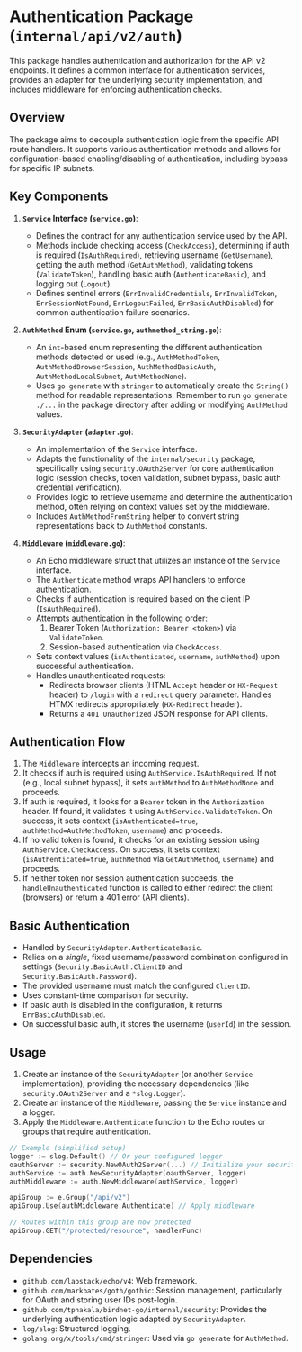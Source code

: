 # Authentication Package (`internal/api/v2/auth`)

This package handles authentication and authorization for the API v2 endpoints. It defines a common interface for authentication services, provides an adapter for the underlying security implementation, and includes middleware for enforcing authentication checks.

## Overview

The package aims to decouple authentication logic from the specific API route handlers. It supports various authentication methods and allows for configuration-based enabling/disabling of authentication, including bypass for specific IP subnets.

## Key Components

1.  **`Service` Interface (`service.go`)**:
    - Defines the contract for any authentication service used by the API.
    - Methods include checking access (`CheckAccess`), determining if auth is required (`IsAuthRequired`), retrieving username (`GetUsername`), getting the auth method (`GetAuthMethod`), validating tokens (`ValidateToken`), handling basic auth (`AuthenticateBasic`), and logging out (`Logout`).
    - Defines sentinel errors (`ErrInvalidCredentials`, `ErrInvalidToken`, `ErrSessionNotFound`, `ErrLogoutFailed`, `ErrBasicAuthDisabled`) for common authentication failure scenarios.

2.  **`AuthMethod` Enum (`service.go`, `authmethod_string.go`)**:
    - An `int`-based enum representing the different authentication methods detected or used (e.g., `AuthMethodToken`, `AuthMethodBrowserSession`, `AuthMethodBasicAuth`, `AuthMethodLocalSubnet`, `AuthMethodNone`).
    - Uses `go generate` with `stringer` to automatically create the `String()` method for readable representations. Remember to run `go generate ./...` in the package directory after adding or modifying `AuthMethod` values.

3.  **`SecurityAdapter` (`adapter.go`)**:
    - An implementation of the `Service` interface.
    - Adapts the functionality of the `internal/security` package, specifically using `security.OAuth2Server` for core authentication logic (session checks, token validation, subnet bypass, basic auth credential verification).
    - Provides logic to retrieve username and determine the authentication method, often relying on context values set by the middleware.
    - Includes `AuthMethodFromString` helper to convert string representations back to `AuthMethod` constants.

4.  **`Middleware` (`middleware.go`)**:
    - An Echo middleware struct that utilizes an instance of the `Service` interface.
    - The `Authenticate` method wraps API handlers to enforce authentication.
    - Checks if authentication is required based on the client IP (`IsAuthRequired`).
    - Attempts authentication in the following order:
      1.  Bearer Token (`Authorization: Bearer <token>`) via `ValidateToken`.
      2.  Session-based authentication via `CheckAccess`.
    - Sets context values (`isAuthenticated`, `username`, `authMethod`) upon successful authentication.
    - Handles unauthenticated requests:
      - Redirects browser clients (HTML `Accept` header or `HX-Request` header) to `/login` with a `redirect` query parameter. Handles HTMX redirects appropriately (`HX-Redirect` header).
      - Returns a `401 Unauthorized` JSON response for API clients.

## Authentication Flow

1.  The `Middleware` intercepts an incoming request.
2.  It checks if auth is required using `AuthService.IsAuthRequired`. If not (e.g., local subnet bypass), it sets `authMethod` to `AuthMethodNone` and proceeds.
3.  If auth is required, it looks for a `Bearer` token in the `Authorization` header. If found, it validates it using `AuthService.ValidateToken`. On success, it sets context (`isAuthenticated=true`, `authMethod=AuthMethodToken`, `username`) and proceeds.
4.  If no valid token is found, it checks for an existing session using `AuthService.CheckAccess`. On success, it sets context (`isAuthenticated=true`, `authMethod` via `GetAuthMethod`, `username`) and proceeds.
5.  If neither token nor session authentication succeeds, the `handleUnauthenticated` function is called to either redirect the client (browsers) or return a 401 error (API clients).

## Basic Authentication

- Handled by `SecurityAdapter.AuthenticateBasic`.
- Relies on a _single_, fixed username/password combination configured in settings (`Security.BasicAuth.ClientID` and `Security.BasicAuth.Password`).
- The provided username must match the configured `ClientID`.
- Uses constant-time comparison for security.
- If basic auth is disabled in the configuration, it returns `ErrBasicAuthDisabled`.
- On successful basic auth, it stores the username (`userId`) in the session.

## Usage

1.  Create an instance of the `SecurityAdapter` (or another `Service` implementation), providing the necessary dependencies (like `security.OAuth2Server` and a `*slog.Logger`).
2.  Create an instance of the `Middleware`, passing the `Service` instance and a logger.
3.  Apply the `Middleware.Authenticate` function to the Echo routes or groups that require authentication.

```go
// Example (simplified setup)
logger := slog.Default() // Or your configured logger
oauthServer := security.NewOAuth2Server(...) // Initialize your security server
authService := auth.NewSecurityAdapter(oauthServer, logger)
authMiddleware := auth.NewMiddleware(authService, logger)

apiGroup := e.Group("/api/v2")
apiGroup.Use(authMiddleware.Authenticate) // Apply middleware

// Routes within this group are now protected
apiGroup.GET("/protected/resource", handlerFunc)
```

## Dependencies

- `github.com/labstack/echo/v4`: Web framework.
- `github.com/markbates/goth/gothic`: Session management, particularly for OAuth and storing user IDs post-login.
- `github.com/tphakala/birdnet-go/internal/security`: Provides the underlying authentication logic adapted by `SecurityAdapter`.
- `log/slog`: Structured logging.
- `golang.org/x/tools/cmd/stringer`: Used via `go generate` for `AuthMethod`.
